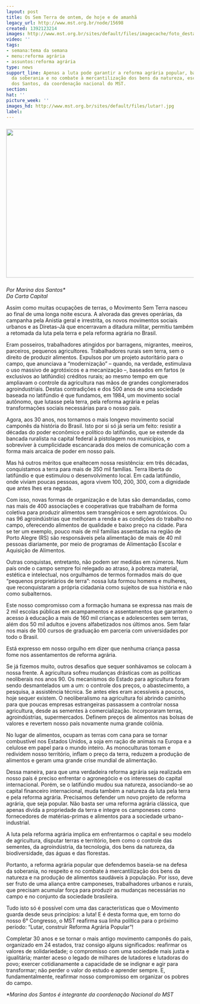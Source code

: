 ```yaml
---
layout: post
title: Os Sem Terra de ontem, de hoje e de amanhã
legacy_url: http://www.mst.org.br/node/15698
created: 1392123214
images: http://www.mst.org.br/sites/default/files/imagecache/foto_destaque/lutar!.jpg
video: ''
tags:
- semana:tema da semana
- menu:reforma agrária
- assuntos:reforma agrária
type: news
support_line: Apenas a luta pode garantir a reforma agrária popular, baseada na defesa
  da soberania e no combate à mercantilização dos bens da natureza, escreve Marina
  dos Santos, da coordenação nacional do MST.
section: 
hat: ''
picture_week: ''
images_hd: http://www.mst.org.br/sites/default/files/lutar!.jpg
label: 
---
```

<p><img style="margin-top: 10px; margin-bottom: 10px;" src="http://www.mst.org.br/sites/default/files/lutar.jpg" alt="" height="399" width="600"></p><p><em>Por Marina dos Santos*<br>Da Carta Capital</em></p><p>Assim como muitas ocupações de terras, o Movimento Sem Terra nasceu ao final de uma longa noite escura. A alvorada das greves operárias, da campanha pela Anistia geral e irrestrita, os novos movimentos sociais urbanos e as Diretas-Já que encerravam a ditadura militar, permitiu também a retomada da luta pela terra e pela reforma agrária no Brasil.</p><p>Eram posseiros, trabalhadores atingidos por barragens, migrantes, meeiros, parceiros, pequenos agricultores. Trabalhadores rurais sem terra, sem o direito de produzir alimentos. Expulsos por um projeto autoritário para o campo, que anunciava a “modernização” – quando, na verdade, estimulava o uso massivo de agrotóxicos e a mecanização –, baseados em fartos (e exclusivos ao latifúndio) créditos rurais; ao mesmo tempo em que ampliavam o controle da agricultura nas mãos de grandes conglomerados agroindustriais. Destas contradições e dos 500 anos de uma sociedade baseada no latifúndio é que fundamos, em 1984, um movimento social autônomo, que lutasse pela terra, pela reforma agrária e pelas transformações sociais necessárias para o nosso país.</p><p>Agora, aos 30 anos, nos tornamos o mais longevo movimento social camponês da história do Brasil. Isto por si só já seria um feito: resistir a décadas do poder econômico e político do latifúndio, que se estende da bancada ruralista na capital federal à pistolagem nos municípios, e sobreviver à cumplicidade escancarada dos meios de comunicação com a forma mais arcaica de poder em nosso país.</p><p>Mas há outros méritos que enaltecem nossa resistência: em três décadas, conquistamos a terra para mais de 350 mil famílias. Terra liberta do latifúndio e que estimulou o desenvolvimento local. Em cada latifúndio, onde viviam poucas pessoas, agora vivem 100, 200, 300, com a dignidade que antes lhes era negada.</p><p>Com isso, novas formas de organização e de lutas são demandadas, como nas mais de 400 associações e cooperativas que trabalham de forma coletiva para produzir alimentos sem transgênicos e sem agrotóxicos. Ou nas 96 agroindústrias que melhoram a renda e as condições do trabalho no campo, oferecendo alimentos de qualidade e baixo preço na cidade. Para se ter um exemplo, pouco mais de mil famílias assentadas na região de Porto Alegre (RS) são responsáveis pela alimentação de mais de 40 mil pessoas diariamente, por meio de programas de Alimentação Escolar e Aquisição de Alimentos.</p><p>Outras conquistas, entretanto, não podem ser medidas em números. Num país onde o campo sempre foi relegado ao atraso, à pobreza material, estética e intelectual, nos orgulhamos de termos formados mais do que “pequenos proprietários de terra”: nossa luta formou homens e mulheres, que reconquistaram a própria cidadania como sujeitos de sua história e não como subalternos.</p><p>Este nosso compromisso com a formação humana se expressa nas mais de 2 mil escolas públicas em acampamentos e assentamentos que garantem o acesso à educação a mais de 160 mil crianças e adolescentes sem terras, além dos 50 mil adultos e jovens alfabetizados nos últimos anos. Sem falar nos mais de 100 cursos de graduação em parceria com universidades por todo o Brasil.</p><p>Está expresso em nosso orgulho em dizer que nenhuma criança passa fome nos assentamentos de reforma agrária.</p><p>Se já fizemos muito, outros desafios que sequer sonhávamos se colocam à nossa frente. A agricultura sofreu mudanças drásticas com as políticas neoliberais nos anos 90. Os mecanismos do Estado para agricultura foram sendo desmantelados um a um: o controle dos preços, o abastecimento, a pesquisa, a assistência técnica. Se antes eles eram acessíveis a poucos, hoje sequer existem. O neoliberalismo na agricultura foi abrindo caminho para que poucas empresas estrangeiras passassem a controlar nossa agricultura, desde as sementes à comercialização. Incorporaram terras, agroindústrias, supermercados. Definem preços de alimentos nas bolsas de valores e revertem nosso país novamente numa grande colônia.</p><p>No lugar de alimentos, ocupam as terras com cana para se tornar combustível nos Estados Unidos, a soja em ração de animais na Europa e a celulose em papel para o mundo inteiro. As monoculturas tomam e redividem nosso território, inflam o preço da terra, reduzem a produção de alimentos e geram uma grande crise mundial de alimentação.</p><p>Dessa maneira, para que uma verdadeira reforma agrária seja realizada em nosso país é preciso enfrentar o agronegócio e os interesses do capital internacional. Porém, se o latifúndio mudou sua natureza, associando-se ao capital financeiro internacional, muda também a natureza da luta pela terra e pela reforma agrária. Precisamos defender um novo projeto de reforma agrá­ria, que seja popular. Não basta ser uma reforma agrária clás­sica, que apenas divida a propriedade da terra e integre os camponeses como fornecedores de matérias-primas e alimen­tos para a sociedade urbano-industrial.</p><p>A luta pela reforma agrária implica em enfrentarmos o capital e seu modelo de agricultura, disputar terras e território, bem como o controle das sementes, da agroindústria, da tecnologia, dos bens da natureza, da biodiversidade, das águas e das florestas.</p><p>Portanto, a reforma agrária popular que defendemos baseia-se na defesa da soberania, no respeito e no combate à mercantilização dos bens da natureza e na produção de alimentos saudáveis à população. Por isso, deve ser fruto de uma aliança entre camponeses, trabalhadores urbanos e rurais, que precisam acumular força para produzir as mudanças necessárias no campo e no conjunto da sociedade brasileira.</p><p>Tudo isto só é possível com uma das características que o Movimento guarda desde seus princípios: a luta! E é desta forma que, em torno do nosso 6° Congresso, o MST reafirma sua linha política para o próximo período: “Lutar, construir Reforma Agrária Popular”!</p><p>Completar 30 anos e se tornar o mais antigo movimento camponês do país, organizado em 24 estados, traz consigo alguns significados: reafirmar os valores de solidariedade; o compromisso com uma sociedade mais justa e igualitária; manter aceso o legado de milhares de lutadores e lutadoras do povo; exercer cotidianamente a capacidade de se indignar e agir para transformar; não perder o valor do estudo e aprender sempre. E, fundamentalmente, reafirmar nosso compromisso em organizar os pobres do campo.</p><p><em>*Marina dos Santos é integrante da coordenação Nacional do MST</em></p>

